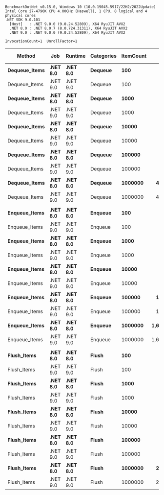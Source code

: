 ```

BenchmarkDotNet v0.15.0, Windows 10 (10.0.19045.5917/22H2/2022Update)
Intel Core i7-4790K CPU 4.00GHz (Haswell), 1 CPU, 8 logical and 4 physical cores
.NET SDK 9.0.101
  [Host]   : .NET 9.0.0 (9.0.24.52809), X64 RyuJIT AVX2
  .NET 8.0 : .NET 8.0.7 (8.0.724.31311), X64 RyuJIT AVX2
  .NET 9.0 : .NET 9.0.0 (9.0.24.52809), X64 RyuJIT AVX2

InvocationCount=1  UnrollFactor=1  

```
| Method        | Job      | Runtime  | Categories | ItemCount | Mean [ns]       | Error [ns]   | StdDev [ns]   | Median [ns]     | Gen0        | Gen1       | Gen2      | Allocated [B] |
|-------------- |--------- |--------- |----------- |---------- |----------------:|-------------:|--------------:|----------------:|------------:|-----------:|----------:|--------------:|
| **Dequeue_Items** | **.NET 8.0** | **.NET 8.0** | **Dequeue**    | **100**       |        **75,360.6** |      **5,830.7** |      **17,100.5** |        **78,400.0** |      **0.0000** |     **0.0000** |    **0.0000** |          **9488** |
| Dequeue_Items | .NET 9.0 | .NET 9.0 | Dequeue    | 100       |        41,766.1 |      2,139.8 |       6,070.1 |        39,450.0 |      0.0000 |     0.0000 |    0.0000 |          9200 |
| **Dequeue_Items** | **.NET 8.0** | **.NET 8.0** | **Dequeue**    | **1000**      |       **850,745.9** |     **54,315.5** |     **158,441.0** |       **835,200.0** |      **0.0000** |     **0.0000** |    **0.0000** |         **88688** |
| Dequeue_Items | .NET 9.0 | .NET 9.0 | Dequeue    | 1000      |       743,784.0 |     94,848.9 |     279,664.1 |       669,300.0 |      0.0000 |     0.0000 |    0.0000 |         88688 |
| **Dequeue_Items** | **.NET 8.0** | **.NET 8.0** | **Dequeue**    | **10000**     |     **4,986,449.5** |    **523,192.2** |   **1,501,136.5** |     **4,252,700.0** |      **0.0000** |     **0.0000** |    **0.0000** |        **880688** |
| Dequeue_Items | .NET 9.0 | .NET 9.0 | Dequeue    | 10000     |     5,081,020.7 |    606,551.9 |   1,778,911.9 |     4,027,550.0 |      0.0000 |     0.0000 |    0.0000 |        880688 |
| **Dequeue_Items** | **.NET 8.0** | **.NET 8.0** | **Dequeue**    | **100000**    |    **48,018,026.0** |    **947,665.7** |   **1,265,106.6** |    **47,868,950.0** |   **1000.0000** |     **0.0000** |    **0.0000** |       **8800688** |
| Dequeue_Items | .NET 9.0 | .NET 9.0 | Dequeue    | 100000    |    42,849,877.6 |    843,053.1 |   1,683,668.3 |    42,786,200.0 |   1000.0000 |     0.0000 |    0.0000 |       8800688 |
| **Dequeue_Items** | **.NET 8.0** | **.NET 8.0** | **Dequeue**    | **1000000**   |   **475,056,029.2** |  **9,412,538.5** |  **12,238,959.8** |   **473,887,250.0** |  **20000.0000** |  **1000.0000** |    **0.0000** |      **88000688** |
| Dequeue_Items | .NET 9.0 | .NET 9.0 | Dequeue    | 1000000   |   425,751,916.7 |  5,623,074.4 |   5,259,827.3 |   425,516,850.0 |  20000.0000 |  1000.0000 |    0.0000 |      88000400 |
|               |          |          |            |           |                 |              |               |                 |             |            |           |               |
| **Enqueue_Items** | **.NET 8.0** | **.NET 8.0** | **Enqueue**    | **100**       |        **98,935.6** |      **4,984.6** |      **13,895.1** |        **98,400.0** |      **0.0000** |     **0.0000** |    **0.0000** |         **73296** |
| Enqueue_Items | .NET 9.0 | .NET 9.0 | Enqueue    | 100       |       115,860.8 |      7,261.4 |      21,066.5 |       112,100.0 |      0.0000 |     0.0000 |    0.0000 |         73296 |
| **Enqueue_Items** | **.NET 8.0** | **.NET 8.0** | **Enqueue**    | **1000**      |     **1,042,793.7** |     **64,841.1** |     **186,041.2** |     **1,031,700.0** |      **0.0000** |     **0.0000** |    **0.0000** |        **747944** |
| Enqueue_Items | .NET 9.0 | .NET 9.0 | Enqueue    | 1000      |     1,003,166.3 |     32,022.8 |      91,879.4 |       967,700.0 |      0.0000 |     0.0000 |    0.0000 |        747944 |
| **Enqueue_Items** | **.NET 8.0** | **.NET 8.0** | **Enqueue**    | **10000**     |    **10,205,814.0** |    **868,358.3** |   **2,560,374.4** |    **10,272,700.0** |   **1000.0000** |     **0.0000** |    **0.0000** |       **7273992** |
| Enqueue_Items | .NET 9.0 | .NET 9.0 | Enqueue    | 10000     |    10,429,722.7 |    917,978.2 |   2,692,271.5 |    10,271,050.0 |   1000.0000 |     0.0000 |    0.0000 |       7273992 |
| **Enqueue_Items** | **.NET 8.0** | **.NET 8.0** | **Enqueue**    | **100000**    |   **145,109,125.7** |  **2,897,206.2** |   **4,760,193.3** |   **145,360,400.0** |  **12000.0000** |  **6000.0000** | **1000.0000** |      **71358904** |
| Enqueue_Items | .NET 9.0 | .NET 9.0 | Enqueue    | 100000    |   119,661,153.5 |  2,363,755.1 |   5,138,609.3 |   118,108,350.0 |  12000.0000 |  6000.0000 | 1000.0000 |      71366640 |
| **Enqueue_Items** | **.NET 8.0** | **.NET 8.0** | **Enqueue**    | **1000000**   | **1,625,800,175.0** | **55,076,156.4** | **162,393,301.6** | **1,585,113,000.0** | **107000.0000** | **53000.0000** | **1000.0000** |     **712422960** |
| Enqueue_Items | .NET 9.0 | .NET 9.0 | Enqueue    | 1000000   | 1,697,124,786.0 | 64,095,674.2 | 188,987,555.3 | 1,792,801,400.0 | 107000.0000 | 53000.0000 | 1000.0000 |     708814856 |
|               |          |          |            |           |                 |              |               |                 |             |            |           |               |
| **Flush_Items**   | **.NET 8.0** | **.NET 8.0** | **Flush**      | **100**       |        **33,725.5** |      **1,828.3** |       **5,333.1** |        **31,100.0** |      **0.0000** |     **0.0000** |    **0.0000** |         **11920** |
| Flush_Items   | .NET 9.0 | .NET 9.0 | Flush      | 100       |        30,769.1 |      2,004.8 |       5,816.1 |        32,200.0 |      0.0000 |     0.0000 |    0.0000 |         11920 |
| **Flush_Items**   | **.NET 8.0** | **.NET 8.0** | **Flush**      | **1000**      |       **399,339.2** |     **12,805.1** |      **37,150.0** |       **396,000.0** |      **0.0000** |     **0.0000** |    **0.0000** |         **91120** |
| Flush_Items   | .NET 9.0 | .NET 9.0 | Flush      | 1000      |       363,943.4 |     24,211.9 |      71,009.4 |       344,400.0 |      0.0000 |     0.0000 |    0.0000 |         91120 |
| **Flush_Items**   | **.NET 8.0** | **.NET 8.0** | **Flush**      | **10000**     |     **2,546,520.0** |    **346,663.6** |   **1,022,145.6** |     **2,346,000.0** |      **0.0000** |     **0.0000** |    **0.0000** |        **883120** |
| Flush_Items   | .NET 9.0 | .NET 9.0 | Flush      | 10000     |     2,065,423.0 |    322,735.4 |     951,592.6 |     1,536,850.0 |      0.0000 |     0.0000 |    0.0000 |        883120 |
| **Flush_Items**   | **.NET 8.0** | **.NET 8.0** | **Flush**      | **100000**    |    **27,125,213.9** |    **541,531.5** |   **1,222,327.0** |    **27,138,850.0** |   **1000.0000** |     **0.0000** |    **0.0000** |       **8803120** |
| Flush_Items   | .NET 9.0 | .NET 9.0 | Flush      | 100000    |    21,623,953.6 |    420,584.1 |     603,189.2 |    21,524,400.0 |   1000.0000 |     0.0000 |    0.0000 |       8803120 |
| **Flush_Items**   | **.NET 8.0** | **.NET 8.0** | **Flush**      | **1000000**   |   **286,135,487.5** |  **5,604,947.8** |   **7,288,016.0** |   **287,454,550.0** |  **20000.0000** |  **1000.0000** |    **0.0000** |      **88003120** |
| Flush_Items   | .NET 9.0 | .NET 9.0 | Flush      | 1000000   |   200,999,850.0 |  3,948,899.9 |   5,134,685.8 |   201,577,800.0 |  20000.0000 |  1000.0000 |    0.0000 |      88002832 |
